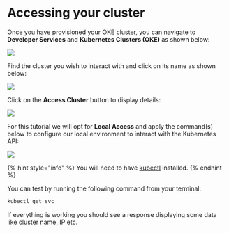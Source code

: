 # Accessing your cluster

Once you have provisioned your OKE cluster, you can navigate to **Developer Services** and **Kubernetes Clusters (OKE)** as shown below:

![](../../../.gitbook/assets/oci-console-01.png)

Find the cluster you wish to interact with and click on its name as shown below:

![](../../../.gitbook/assets/oke-cluster-dash-01.png)

Click on the **Access Cluster** button to display details:

![](../../../.gitbook/assets/oke-cluster-dash-02.png)

For this tutorial we will opt for **Local Access** and apply the command(s) below to configure our local environment to interact with the Kubernetes API:

![](../../../.gitbook/assets/oke-cluster-dash-03.png)

{% hint style="info" %}
You will need to have [kubectl](https://kubernetes.io/docs/tasks/tools/) installed.
{% endhint %}

You can test by running the following command from your terminal:

```bash
kubectl get svc
```

If everything is working you should see a response displaying some data like cluster name, IP etc.
